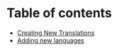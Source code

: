 # Table of contents

* [Creating New Translations](README.md)
* [Adding new languages](adding-new-languages.md)
